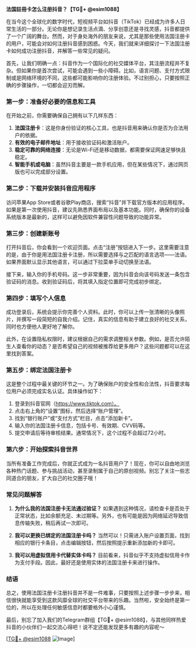 **法国註冊卡怎么注册抖音？【TG💪+ @esim1088】**

在当今这个全球化的数字时代，短视频平台如抖音（TikTok）已经成为许多人日常生活的一部分。无论你是想记录生活点滴、分享创意还是寻找灵感，抖音都提供了一个广阔的舞台。然而，对于身处海外的朋友来说，尤其是那些使用法国注册卡的用户，可能会对如何注册抖音感到困惑。今天，我们就来详细探讨一下法国注册卡如何成功注册抖音，并解答一些常见的疑问。

首先，让我们明确一点：抖音作为一个国际化的社交媒体平台，其注册流程并不复杂。但如果你是首次尝试，可能会遇到一些小障碍。比如，语言问题、支付方式限制或是网络环境的不同，这些都可能影响你的注册体验。不过别担心，只要按照正确的步骤操作，一切都会迎刃而解。

### **第一步：准备好必要的信息和工具**

在开始之前，你需要确保自己拥有以下几样东西：

1. **法国注册卡**：这是你身份验证的核心工具，也是抖音用来确认你是否为合法用户的依据。
2. **有效的电子邮件地址**：用于接收验证码和激活账户。
3. **稳定可靠的网络连接**：无论是Wi-Fi还是移动数据，都需要保证网速足够快且稳定。
4. **智能手机或电脑**：虽然抖音主要是一款手机应用，但在某些情况下，通过网页版也可以完成部分设置。

### **第二步：下载并安装抖音应用程序**

访问苹果App Store或者谷歌Play商店，搜索“抖音”并下载官方版本的应用程序。如果是第一次使用抖音，建议先熟悉界面布局以及基本功能。同时，确保你的设备系统版本是最新的，这样可以避免因软件兼容性问题导致的功能异常。

### **第三步：创建新账号**

打开抖音后，你会看到一个欢迎页面。点击“注册”按钮进入下一步。这里需要注意的是，由于你是用法国注册卡注册，所以需要选择与之匹配的语言选项——法语。如果界面默认显示其他语言，可以通过下拉菜单手动切换至法语。

接下来，输入你的手机号码。这一步非常重要，因为抖音会向该号码发送一条包含验证码的消息。收到验证码后，将其填入指定位置即可完成初步绑定。

### **第四步：填写个人信息**

成功登录后，系统会提示你完善个人资料。此时，你可以上传一张清晰的头像照片，并撰写一段简短的自我介绍。记住，真实的信息有助于建立良好的社交关系，同时也方便他人更好地了解你。

此外，在设置隐私权限时，建议根据自己的需求调整相关参数。例如，是否允许陌生人查看你的动态？是否希望自己的视频被推荐给更多用户？这些问题都可以在这里找到答案。

### **第五步：绑定法国注册卡**

这是整个过程中最关键的环节之一。为了确保账户的安全性和合法性，抖音要求每位用户必须完成实名认证。具体操作如下：

1. 登录到抖音官网（https://www.tiktok.com）。
2. 点击右上角的“设置”图标，然后选择“账户管理”。
3. 找到“银行账户”或“支付方式”栏目，点击“添加新卡”。
4. 输入你的法国注册卡信息，包括卡号、有效期、CVV码等。
5. 提交申请后等待审核结果。通常情况下，这个过程不会超过72小时。

### **第六步：开始探索抖音世界**

当所有准备工作完成后，你就正式成为一名抖音用户了！现在，你可以自由地浏览各种热门话题、参与挑战活动，甚至录制属于自己的原创视频。别忘了关注一些志同道合的朋友，扩大自己的社交圈子哦！

### **常见问题解答**

1. **为什么我的法国注册卡无法通过验证？**
   如果遇到这种情况，请检查卡是否处于正常状态，比如余额充足、未过期等。另外，也有可能是因为网络延迟导致信息传输失败，稍后再试一次即可。

2. **我可以更换已绑定的法国注册卡吗？**
   当然可以！只需进入账户设置页面，找到相应的银行卡条目，点击编辑按钮，然后按照提示重新添加新的卡即可。

3. **我可以用虚拟信用卡代替实体卡吗？**
   目前看来，抖音似乎不支持虚拟信用卡作为支付手段。因此，最好还是使用实体的法国注册卡来进行操作。

### **结语**

总之，使用法国注册卡注册抖音并不是一件难事，只要按照上述步骤一步步来，相信很快就能享受到这款风靡全球的社交平台带来的乐趣。当然啦，安全始终是第一位的，所以在处理任何敏感信息时都要格外小心谨慎。

最后，别忘了加入我们的Telegram群组【TG💪+ @esim1088】，与其他同样热爱抖音的小伙伴们一起交流心得吧！说不定还能发现更多有趣的内容呢～

[[TG💪+ @esim1088](https://t.me/s/esim1088) ![Image](https://i.postimg.cc/4NQfJmqS/Snipaste-2025-05-13-00-14-12.png)]